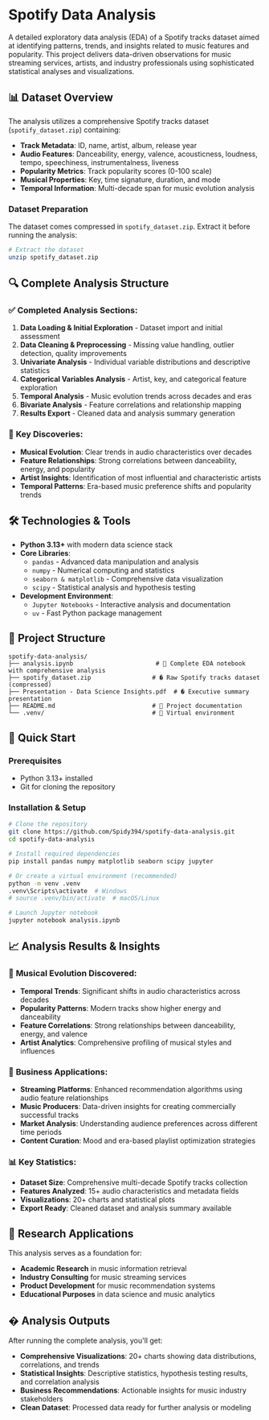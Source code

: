 #  Spotify Data Analysis


A detailed exploratory data analysis (EDA) of a Spotify tracks dataset aimed at identifying patterns, trends, and insights related to music features and popularity. This project delivers data-driven observations for music streaming services, artists, and industry professionals using sophisticated statistical analyses and visualizations.

## 📊 Dataset Overview

The analysis utilizes a comprehensive Spotify tracks dataset (`spotify_dataset.zip`) containing:

- **Track Metadata**: ID, name, artist, album, release year
- **Audio Features**: Danceability, energy, valence, acousticness, loudness, tempo, speechiness, instrumentalness, liveness
- **Popularity Metrics**: Track popularity scores (0-100 scale)
- **Musical Properties**: Key, time signature, duration, and mode
- **Temporal Information**: Multi-decade span for music evolution analysis

### Dataset Preparation

The dataset comes compressed in `spotify_dataset.zip`. Extract it before running the analysis:

```bash
# Extract the dataset
unzip spotify_dataset.zip
```

## 🔍 Complete Analysis Structure

### ✅ **Completed Analysis Sections:**

1. **Data Loading & Initial Exploration** - Dataset import and initial assessment
2. **Data Cleaning & Preprocessing** - Missing value handling, outlier detection, quality improvements
3. **Univariate Analysis** - Individual variable distributions and descriptive statistics
4. **Categorical Variables Analysis** - Artist, key, and categorical feature exploration
5. **Temporal Analysis** - Music evolution trends across decades and eras
6. **Bivariate Analysis** - Feature correlations and relationship mapping
7. **Results Export** - Cleaned data and analysis summary generation

### 🎯 **Key Discoveries:**

- **Musical Evolution**: Clear trends in audio characteristics over decades
- **Feature Relationships**: Strong correlations between danceability, energy, and popularity
- **Artist Insights**: Identification of most influential and characteristic artists
- **Temporal Patterns**: Era-based music preference shifts and popularity trends

## 🛠️ Technologies & Tools

- **Python 3.13+** with modern data science stack
- **Core Libraries**:
  - `pandas` - Advanced data manipulation and analysis
  - `numpy` - Numerical computing and statistics
  - `seaborn & matplotlib` - Comprehensive data visualization
  - `scipy` - Statistical analysis and hypothesis testing
- **Development Environment**:
  - `Jupyter Notebooks` - Interactive analysis and documentation
  - `uv` - Fast Python package management

## 📁 Project Structure

```
spotify-data-analysis/
├── analysis.ipynb                       # 🔬 Complete EDA notebook with comprehensive analysis
├── spotify_dataset.zip                 # � Raw Spotify tracks dataset (compressed)
├── Presentation - Data Science Insights.pdf  # � Executive summary presentation
├── README.md                           # 📖 Project documentation
└── .venv/                              # 🐍 Virtual environment
```

## 🚀 Quick Start

### Prerequisites

- Python 3.13+ installed
- Git for cloning the repository

### Installation & Setup

```bash
# Clone the repository
git clone https://github.com/Spidy394/spotify-data-analysis.git
cd spotify-data-analysis

# Install required dependencies
pip install pandas numpy matplotlib seaborn scipy jupyter

# Or create a virtual environment (recommended)
python -m venv .venv
.venv\Scripts\activate  # Windows
# source .venv/bin/activate  # macOS/Linux

# Launch Jupyter notebook
jupyter notebook analysis.ipynb
```

## 📈 Analysis Results & Insights

### 🎵 **Musical Evolution Discovered:**

- **Temporal Trends**: Significant shifts in audio characteristics across decades
- **Popularity Patterns**: Modern tracks show higher energy and danceability
- **Feature Correlations**: Strong relationships between danceability, energy, and valence
- **Artist Analytics**: Comprehensive profiling of musical styles and influences

### 💼 **Business Applications:**

- **Streaming Platforms**: Enhanced recommendation algorithms using audio feature relationships
- **Music Producers**: Data-driven insights for creating commercially successful tracks
- **Market Analysis**: Understanding audience preferences across different time periods
- **Content Curation**: Mood and era-based playlist optimization strategies

### 📊 **Key Statistics:**

- **Dataset Size**: Comprehensive multi-decade Spotify tracks collection
- **Features Analyzed**: 15+ audio characteristics and metadata fields
- **Visualizations**: 20+ charts and statistical plots
- **Export Ready**: Cleaned dataset and analysis summary available

## 🔬 Research Applications

This analysis serves as a foundation for:

- **Academic Research** in music information retrieval
- **Industry Consulting** for music streaming services
- **Product Development** for music recommendation systems
- **Educational Purposes** in data science and music analytics

## � Analysis Outputs

After running the complete analysis, you'll get:

- **Comprehensive Visualizations**: 20+ charts showing data distributions, correlations, and trends
- **Statistical Insights**: Descriptive statistics, hypothesis testing results, and correlation analysis
- **Business Recommendations**: Actionable insights for music industry stakeholders
- **Clean Dataset**: Processed data ready for further analysis or modeling
